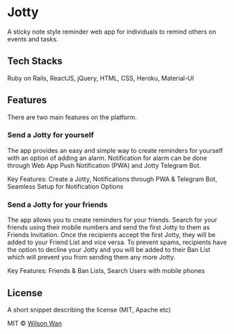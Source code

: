 # Jotty

A sticky note style reminder web app for individuals to remind others on events and tasks.

## Tech Stacks
Ruby on Rails, ReactJS, jQuery, HTML, CSS, Heroku, Material-UI

## Features

There are two main features on the platform.

### Send a Jotty for yourself

The app provides an easy and simple way to create reminders for yourself with an option of adding an alarm. Notification for alarm can be done through Web App Push Notification (PWA) and Jotty Telegram Bot.

Key Features: Create a Jotty, Notifications through PWA & Telegram Bot, Seamless Setup for Notification Options

### Send a Jotty for your friends

The app allows you to create reminders for your friends. Search for your friends using their mobile numbers and send the first Jotty to them as Friends Invitation. Once the recipients accept the first Jotty, they will be added to your Friend List and vice versa. To prevent spams, recipients have the option to decline your Jotty and you will be added to their Ban List which will prevent you from sending them any more Jotty.

Key Features: Friends & Ban Lists, Search Users with mobile phones

## License
A short snippet describing the license (MIT, Apache etc)

MIT © [Wilson Wan]()
